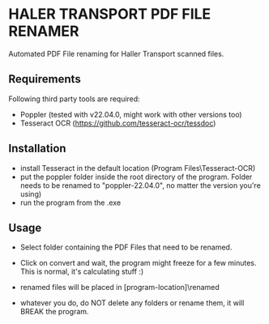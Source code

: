 
# HALER TRANSPORT PDF FILE RENAMER

Automated PDF File renaming for Haller Transport scanned files.
## Requirements

Following third party tools are required:

- Poppler (tested with v22.04.0, might work with other versions too)
- Tesseract OCR (https://github.com/tesseract-ocr/tessdoc)
## Installation
- install Tesseract in the default location (Program Files\Tesseract-OCR\)
- put the poppler folder inside the root directory of the program. Folder needs to be renamed to "poppler-22.04.0", no matter the version you're using)
- run the program from the .exe
## Usage

- Select folder containing the PDF Files that need to be renamed.
- Click on convert and wait, the program might freeze for a few minutes. This is normal, it's calculating stuff :)
- renamed files will be placed in [program-location]\renamed

- whatever you do, do NOT delete any folders or rename them, it will BREAK the program.

